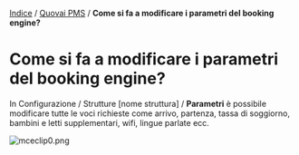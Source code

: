 [Indice](index.html) / [Quovai PMS](quovai-pms-it.md) / **Come si fa a modificare i parametri del booking engine?**

# Come si fa a modificare i parametri del booking engine?

In Configurazione / Strutture [nome struttura] / **Parametri** è possibile modificare tutte le voci richieste come arrivo, partenza, tassa di soggiorno, bambini e letti supplementari, wifi, lingue parlate ecc.

 

![mceclip0.png](https://quovai.zendesk.com/hc/article_attachments/360005127397/mceclip0.png)